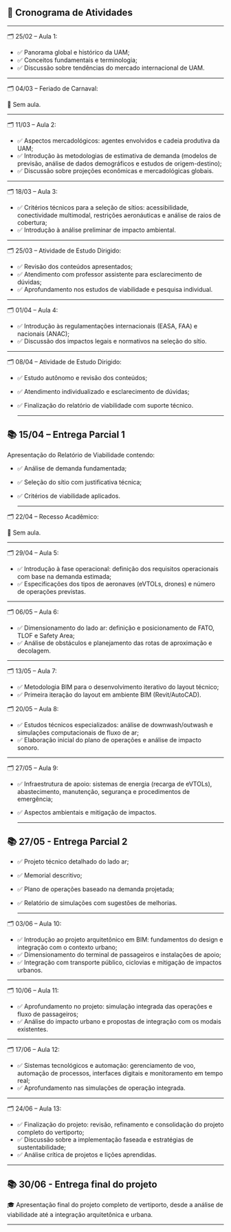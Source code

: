 ## 📅 Cronograma de Atividades

------------------------------------------------------------------------

🗂️ 25/02 – Aula 1:

-   ✅ Panorama global e histórico da UAM;
-   ✅ Conceitos fundamentais e terminologia;
-   ✅ Discussão sobre tendências do mercado internacional de UAM.

------------------------------------------------------------------------

🗂️ 04/03 – Feriado de Carnaval:

🚫 Sem aula.

------------------------------------------------------------------------

🗂️ 11/03 – Aula 2:

-   ✅ Aspectos mercadológicos: agentes envolvidos e cadeia produtiva da UAM;
-   ✅ Introdução às metodologias de estimativa de demanda (modelos de previsão, análise de dados demográficos e estudos de origem-destino);
-   ✅ Discussão sobre projeções econômicas e mercadológicas globais.

------------------------------------------------------------------------

🗂️ 18/03 – Aula 3:

-   ✅ Critérios técnicos para a seleção de sítios: acessibilidade, conectividade multimodal, restrições aeronáuticas e análise de raios de cobertura;
-   ✅ Introdução à análise preliminar de impacto ambiental.

------------------------------------------------------------------------

🗂️ 25/03 – Atividade de Estudo Dirigido:

-   ✅ Revisão dos conteúdos apresentados;
-   ✅ Atendimento com professor assistente para esclarecimento de dúvidas;
-   ✅ Aprofundamento nos estudos de viabilidade e pesquisa individual.

------------------------------------------------------------------------

🗂️ 01/04 – Aula 4:

-   ✅ Introdução às regulamentações internacionais (EASA, FAA) e nacionais (ANAC);
-   ✅ Discussão dos impactos legais e normativos na seleção do sítio.

------------------------------------------------------------------------

🗂️ 08/04 – Atividade de Estudo Dirigido:

-   ✅ Estudo autônomo e revisão dos conteúdos;

-   ✅ Atendimento individualizado e esclarecimento de dúvidas;

-   ✅ Finalização do relatório de viabilidade com suporte técnico.

    ------------------------------------------------------------------------

## 📚 15/04 – Entrega Parcial 1

Apresentação do Relatório de Viabilidade contendo:

-   ✅ Análise de demanda fundamentada;

-   ✅ Seleção do sítio com justificativa técnica;

-   ✅ Critérios de viabilidade aplicados.

    ------------------------------------------------------------------------

🗂️ 22/04 – Recesso Acadêmico:

🚫 Sem aula.

------------------------------------------------------------------------

🗂️ 29/04 – Aula 5:

-   ✅ Introdução à fase operacional: definição dos requisitos operacionais com base na demanda estimada;
-   ✅ Especificações dos tipos de aeronaves (eVTOLs, drones) e número de operações previstas.

------------------------------------------------------------------------

🗂️ 06/05 – Aula 6:

-   ✅ Dimensionamento do lado ar: definição e posicionamento de FATO, TLOF e Safety Area;
-   ✅ Análise de obstáculos e planejamento das rotas de aproximação e decolagem.

------------------------------------------------------------------------

🗂️ 13/05 – Aula 7:

-   ✅ Metodologia BIM para o desenvolvimento iterativo do layout técnico;
-   ✅ Primeira iteração do layout em ambiente BIM (Revit/AutoCAD).

🗂️ 20/05 – Aula 8:

-   ✅ Estudos técnicos especializados: análise de downwash/outwash e simulações computacionais de fluxo de ar;
-   ✅ Elaboração inicial do plano de operações e análise de impacto sonoro.

------------------------------------------------------------------------

🗂️ 27/05 – Aula 9:

-   ✅ Infraestrutura de apoio: sistemas de energia (recarga de eVTOLs), abastecimento, manutenção, segurança e procedimentos de emergência;

-   ✅ Aspectos ambientais e mitigação de impactos.

    ------------------------------------------------------------------------

## 📚 27/05 - Entrega Parcial 2

-   ✅ Projeto técnico detalhado do lado ar;

-   ✅ Memorial descritivo;

-   ✅ Plano de operações baseado na demanda projetada;

-   ✅ Relatório de simulações com sugestões de melhorias.

    ------------------------------------------------------------------------

🗂️ 03/06 – Aula 10:

-   ✅ Introdução ao projeto arquitetônico em BIM: fundamentos do design e integração com o contexto urbano;
-   ✅ Dimensionamento do terminal de passageiros e instalações de apoio;
-   ✅ Integração com transporte público, ciclovias e mitigação de impactos urbanos.

------------------------------------------------------------------------

🗂️ 10/06 – Aula 11:

-   ✅ Aprofundamento no projeto: simulação integrada das operações e fluxo de passageiros;
-   ✅ Análise do impacto urbano e propostas de integração com os modais existentes.

------------------------------------------------------------------------

🗂️ 17/06 – Aula 12:

-   ✅ Sistemas tecnológicos e automação: gerenciamento de voo, automação de processos, interfaces digitais e monitoramento em tempo real;
-   ✅ Aprofundamento nas simulações de operação integrada.

------------------------------------------------------------------------

🗂️ 24/06 – Aula 13:

-   ✅ Finalização do projeto: revisão, refinamento e consolidação do projeto completo do vertiporto;
-   ✅ Discussão sobre a implementação faseada e estratégias de sustentabilidade;
-   ✅ Análise crítica de projetos e lições aprendidas.

------------------------------------------------------------------------

## 📚 30/06 - Entrega final do projeto

🎓 Apresentação final do projeto completo de vertiporto, desde a análise de viabilidade até a integração arquitetônica e urbana.

------------------------------------------------------------------------
